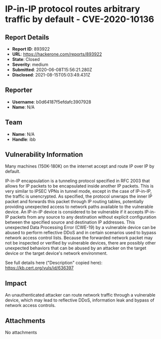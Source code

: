 # IP-in-IP protocol routes arbitrary traffic by default - CVE-2020-10136

## Report Details
- **Report ID**: 893922
- **URL**: https://hackerone.com/reports/893922
- **State**: Closed
- **Severity**: medium
- **Submitted**: 2020-06-08T15:56:21.280Z
- **Disclosed**: 2021-08-15T05:03:49.431Z

## Reporter
- **Username**: b0d64187f5efdafc3907928
- **Name**: N/A

## Team
- **Name**: N/A
- **Handle**: ibb

## Vulnerability Information
Many machines (150K-180K) on the internet accept and route IP over IP by default.

IP-in-IP encapsulation is a tunneling protocol specified in RFC 2003 that allows for IP packets to be encapsulated inside another IP packets. This is very similar to IPSEC VPNs in tunnel mode, except in the case of IP-in-IP, the traffic is unencrypted. As specified, the protocol unwraps the inner IP packet and forwards this packet through IP routing tables, potentially providing unexpected access to network paths available to the vulnerable device. An IP-in-IP device is considered to be vulnerable if it accepts IP-in-IP packets from any source to any destination without explicit configuration between the specified source and destination IP addresses. This unexpected Data Processing Error (CWE-19) by a vulnerable device can be abused to perform reflective DDoS and in certain scenarios used to bypass network access control lists. Because the forwarded network packet may not be inspected or verified by vulnerable devices, there are possibly other unexpected behaviors that can be abused by an attacker on the target device or the target device's network environment.

See full details here ("Description" copied here):
https://kb.cert.org/vuls/id/636397

## Impact

An unauthenticated attacker can route network traffic through a vulnerable device, which may lead to reflective DDoS, information leak and bypass of network access controls.

## Attachments
No attachments
